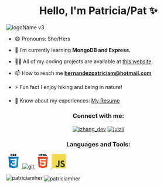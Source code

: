 
<!-- **patriciamher/patriciamher** is a ✨ _special_ ✨ repository because its `README.md` (this file) appears on your GitHub profile.


Here are some ideas to get you started:

- 🔭 I’m currently working on ...
- 🌱 I’m currently learning ...
- 👯 I’m looking to collaborate on ...
- 🤔 I’m looking for help with ...
- 💬 Ask me about ...
- 📫 How to reach me: ...
- 😄 Pronouns: ...
- ⚡ Fun fact: ...
-->
<h1 align="center">Hello, I'm Patricia/Pat ✨ </h1>

![logoName v3](https://user-images.githubusercontent.com/116925420/230967659-f29b8834-eabd-4d93-aa22-c011d5fbed0e.png)

- 😄 Pronouns: She/Hers

<!-- - 🔭 I’m currently working on prefecting my coding skills
 -->
- 🌱 I’m currently learning **MongoDB and Express.**

- 👨‍💻 All of my coding projects are available at [this website](https://patricia-hernandez.netlify.app/)

- 📫 How to reach me **hernandezpatriciam@hotmail.com**

- ⚡ Fun fact I enjoy hiking and being in nature!

- 📄 Know about my experiences: [My Resume](https://www.canva.com/design/DAFho-gCp7w/YHiVwoEcLNAgXFbCtktFbg/edit?utm_content=DAFho-gCp7w&utm_campaign=designshare&utm_medium=link2&utm_source=sharebutton)

<h3 align="center">Connect with me:</h3>
<p align="center">
<a href="https://twitter.com/patriciamhern" target="blank"><img align="center" src="https://raw.githubusercontent.com/rahuldkjain/github-profile-readme-generator/master/src/images/icons/Social/twitter.svg" alt="jzhang_dev" height="30" width="40" /></a>
<a href="linkedin.com/in/patricia-hernandez-" target="blank"><img align="center" src="https://raw.githubusercontent.com/rahuldkjain/github-profile-readme-generator/master/src/images/icons/Social/linked-in-alt.svg" alt="juizii" height="30" width="40" /></a>
<!-- <a href="https:/" target="blank"><img align="center" src="https://raw.githubusercontent.com/rahuldkjain/github-profile-readme-generator/master/src/images/icons/Social/instagram.svg" alt="juizii" height="30" width="40" /></a> -->
</p>

<h3 align="center">Languages and Tools:</h3>
<p align="left"> <a href="https://www.w3schools.com/css/" target="_blank" rel="noreferrer"> <img src="https://raw.githubusercontent.com/devicons/devicon/master/icons/css3/css3-original-wordmark.svg" alt="css3" width="40" height="40"/> </a> <a href="https://git-scm.com/" target="_blank" rel="noreferrer"> <img src="https://www.vectorlogo.zone/logos/git-scm/git-scm-icon.svg" alt="git" width="40" height="40"/> </a> <a href="https://www.w3.org/html/" target="_blank" rel="noreferrer"> <img src="https://raw.githubusercontent.com/devicons/devicon/master/icons/html5/html5-original-wordmark.svg" alt="html5" width="40" height="40"/> </a> <a href="https://developer.mozilla.org/en-US/docs/Web/JavaScript" target="_blank" rel="noreferrer"> <img src="https://raw.githubusercontent.com/devicons/devicon/master/icons/javascript/javascript-original.svg" alt="javascript" width="40" height="40"/> </a> </p>

<p><img align="left" src="https://github-readme-stats.vercel.app/api/top-langs?username=patriciamher&show_icons=true&locale=en&layout=compact" alt="patriciamher" /></p>

<p>&nbsp;<img align="center" src="https://github-readme-stats.vercel.app/api?username=patriciamher&show_icons=true&locale=en" alt="patriciamher" /></p>
